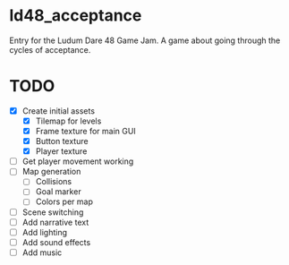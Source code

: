 # ld48_acceptance
Entry for the Ludum Dare 48 Game Jam. A game about going through the cycles of acceptance.

# TODO
- [X] Create initial assets
  - [X] Tilemap for levels
  - [X] Frame texture for main GUI
  - [X] Button texture
  - [X] Player texture
- [ ] Get player movement working
- [ ] Map generation
  - [ ] Collisions
  - [ ] Goal marker
  - [ ] Colors per map
- [ ] Scene switching
- [ ] Add narrative text
- [ ] Add lighting
- [ ] Add sound effects
- [ ] Add music
